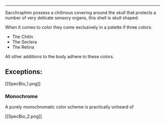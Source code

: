 ---

Sacchraphim possess a chitinous covering around the skull that protects a number of very delicate sensory organs, this shell is skull shaped.

When it comes to color they come exclusively in a palette if three colors:

- The Chitin
- The Seclera
- The Retina 

All other additions to the body adhere to these colors.


## Exceptions:

[[SpecBio_1.png]]

### Monochrome
A purely monochromatic color scheme is practically unheard of





[[SpecBio_2.png]]
